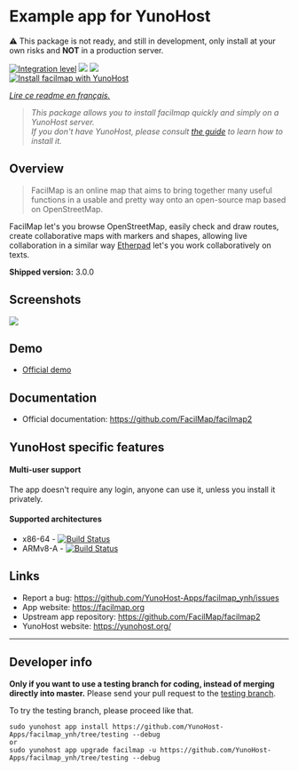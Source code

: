 # Example app for YunoHost

⚠️ This package is not ready, and still in development, only install at your own risks and **NOT** in a production server.

[![Integration level](https://dash.yunohost.org/integration/facilmap.svg)](https://dash.yunohost.org/appci/app/facilmap) ![](https://ci-apps.yunohost.org/ci/badges/facilmap.status.svg) ![](https://ci-apps.yunohost.org/ci/badges/facilmap.maintain.svg)  
[![Install facilmap with YunoHost](https://install-app.yunohost.org/install-with-yunohost.svg)](https://install-app.yunohost.org/?app=facilmap)

*[Lire ce readme en français.](./README_fr.md)*

> *This package allows you to install facilmap quickly and simply on a YunoHost server.  
If you don't have YunoHost, please consult [the guide](https://yunohost.org/#/install) to learn how to install it.*


## Overview

> FacilMap is an online map that aims to bring together many useful functions in a usable and pretty way onto an open-source map based on OpenStreetMap.

FacilMap let's you browse OpenStreetMap, easily check and draw routes, create collaborative maps with markers and shapes, allowing live collaboration in a similar way [Etherpad](http://etherpad.org/) let's you work collaboratively on texts.

**Shipped version:** 3.0.0


## Screenshots

![](https://wiki.openstreetmap.org/w/images/7/7a/FacilMap.png)


## Demo

* [Official demo](https://facilmap.org)


## Documentation

 * Official documentation: https://github.com/FacilMap/facilmap2


## YunoHost specific features

#### Multi-user support

The app doesn't require any login, anyone can use it, unless you install it privately.

#### Supported architectures

* x86-64 - [![Build Status](https://ci-apps.yunohost.org/ci/logs/facilmap%20%28Apps%29.svg)](https://ci-apps.yunohost.org/ci/apps/facilmap/)
* ARMv8-A - [![Build Status](https://ci-apps-arm.yunohost.org/ci/logs/facilmap%20%28Apps%29.svg)](https://ci-apps-arm.yunohost.org/ci/apps/facilmap/)


## Links

 * Report a bug: https://github.com/YunoHost-Apps/facilmap_ynh/issues
 * App website: https://facilmap.org
 * Upstream app repository: https://github.com/FacilMap/facilmap2
 * YunoHost website: https://yunohost.org/

---


## Developer info

**Only if you want to use a testing branch for coding, instead of merging directly into master.**
Please send your pull request to the [testing branch](https://github.com/YunoHost-Apps/facilmap_ynh/tree/testing).

To try the testing branch, please proceed like that.
```
sudo yunohost app install https://github.com/YunoHost-Apps/facilmap_ynh/tree/testing --debug
or
sudo yunohost app upgrade facilmap -u https://github.com/YunoHost-Apps/facilmap_ynh/tree/testing --debug
```
